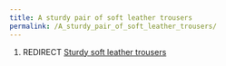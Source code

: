 ```yaml
---
title: A sturdy pair of soft leather trousers
permalink: /A_sturdy_pair_of_soft_leather_trousers/
---
```


1.  REDIRECT [Sturdy soft leather
    trousers](Sturdy_soft_leather_trousers "wikilink")